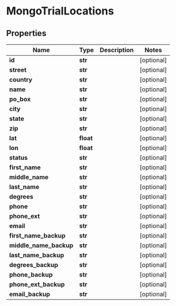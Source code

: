 # MongoTrialLocations

## Properties
Name | Type | Description | Notes
------------ | ------------- | ------------- | -------------
**id** | **str** |  | [optional] 
**street** | **str** |  | [optional] 
**country** | **str** |  | [optional] 
**name** | **str** |  | [optional] 
**po_box** | **str** |  | [optional] 
**city** | **str** |  | [optional] 
**state** | **str** |  | [optional] 
**zip** | **str** |  | [optional] 
**lat** | **float** |  | [optional] 
**lon** | **float** |  | [optional] 
**status** | **str** |  | [optional] 
**first_name** | **str** |  | [optional] 
**middle_name** | **str** |  | [optional] 
**last_name** | **str** |  | [optional] 
**degrees** | **str** |  | [optional] 
**phone** | **str** |  | [optional] 
**phone_ext** | **str** |  | [optional] 
**email** | **str** |  | [optional] 
**first_name_backup** | **str** |  | [optional] 
**middle_name_backup** | **str** |  | [optional] 
**last_name_backup** | **str** |  | [optional] 
**degrees_backup** | **str** |  | [optional] 
**phone_backup** | **str** |  | [optional] 
**phone_ext_backup** | **str** |  | [optional] 
**email_backup** | **str** |  | [optional] 



